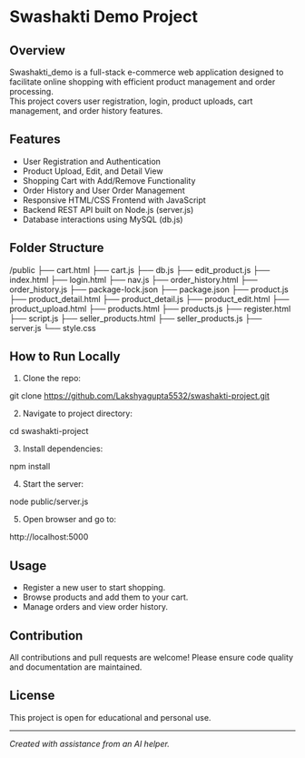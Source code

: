 # Swashakti Demo Project

## Overview
Swashakti_demo is a full-stack e-commerce web application designed to facilitate online shopping with efficient product management and order processing.  
This project covers user registration, login, product uploads, cart management, and order history features.

## Features
- User Registration and Authentication
- Product Upload, Edit, and Detail View
- Shopping Cart with Add/Remove Functionality
- Order History and User Order Management
- Responsive HTML/CSS Frontend with JavaScript
- Backend REST API built on Node.js (server.js)
- Database interactions using MySQL (db.js)

## Folder Structure

/public
├── cart.html
├── cart.js
├── db.js
├── edit_product.js
├── index.html
├── login.html
├── nav.js
├── order_history.html
├── order_history.js
├── package-lock.json
├── package.json
├── product.js
├── product_detail.html
├── product_detail.js
├── product_edit.html
├── product_upload.html
├── products.html
├── products.js
├── register.html
├── script.js
├── seller_products.html
├── seller_products.js
├── server.js
└── style.css



## How to Run Locally

1. Clone the repo:

git clone https://github.com/Lakshyagupta5532/swashakti-project.git

2. Navigate to project directory:

cd swashakti-project

3. Install dependencies:

npm install

4. Start the server:

node public/server.js

5. Open browser and go to:

http://localhost:5000


## Usage

- Register a new user to start shopping.
- Browse products and add them to your cart.
- Manage orders and view order history.

## Contribution

All contributions and pull requests are welcome! Please ensure code quality and documentation are maintained.

## License

This project is open for educational and personal use.

---

*Created with assistance from an AI helper.*

